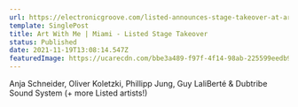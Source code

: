 ```yaml
---
url: https://electronicgroove.com/listed-announces-stage-takeover-at-art-with-me-miami/?fbclid=IwAR3aQXY8TwAUs8Js-hHkTXcSgzWOLzmWOuvkv_DtdFWYYayrkLiIuN6rqLM
template: SinglePost
title: Art With Me | Miami - Listed Stage Takeover
status: Published
date: 2021-11-19T13:08:14.547Z
featuredImage: https://ucarecdn.com/bbe3a489-f97f-4f14-98ab-225599eedb99/
---
```

Anja Schneider, Oliver Koletzki, Phillipp Jung, Guy LaliBerté & Dubtribe Sound System (+ more Listed artists!)